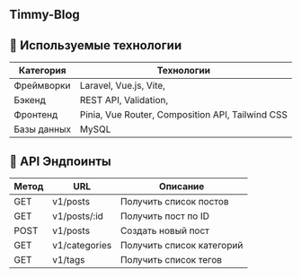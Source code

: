 ## Timmy-Blog

## 🚀 Используемые технологии

| Категория        | Технологии                                                                 |
|------------------|----------------------------------------------------------------------------|
| Фреймворки       | Laravel, Vue.js, Vite,                                            |
| Бэкенд           | REST API, Validation,                                 |
| Фронтенд         | Pinia, Vue Router, Composition API, Tailwind CSS                           |
| Базы данных      | MySQL                                                 |

## 📘 API Эндпоинты

| Метод | URL          | Описание                    |
|-------|--------------|-----------------------------|
| GET   | v1/posts       | Получить список постов      |
| GET   | v1/posts/:id   | Получить пост по ID         |
| POST  | v1/posts       | Создать новый пост          |
| GET   | v1/categories  | Получить список категорий   |
| GET   | v1/tags        | Получить список тегов       |
